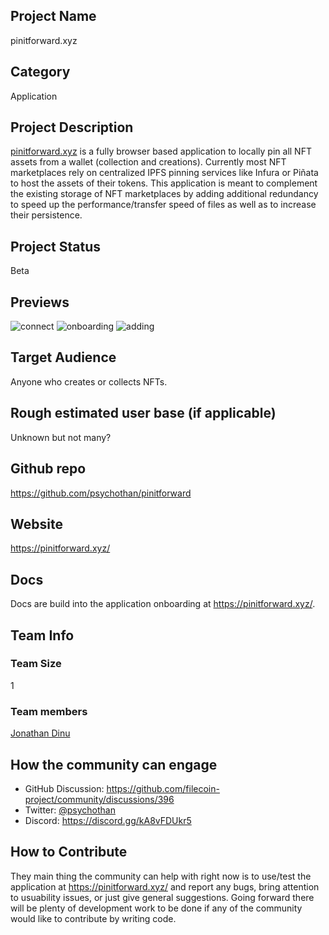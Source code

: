## Project Name

pinitforward.xyz

## Category 

Application

## Project Description
[pinitforward.xyz](https://pinitforward.xyz/) is a fully browser based application to locally pin all NFT assets from a wallet (collection and creations). Currently most NFT marketplaces rely on centralized IPFS pinning services like Infura or Piñata to host the assets of their tokens. This application is meant to complement the existing storage of NFT marketplaces by adding additional redundancy to speed up the performance/transfer speed of files as well as to increase their persistence.

## Project Status

Beta

## Previews

![connect](https://github.com/psychothan/pinitforward/raw/main/img/screenshots/connect.png)
![onboarding](https://github.com/psychothan/pinitforward/raw/main/img/screenshots/onboarding.png)
![adding](https://github.com/psychothan/pinitforward/raw/main/img/screenshots/adding.png)

## Target Audience

Anyone who creates or collects NFTs.

## Rough estimated user base (if applicable)

Unknown but not many?

## Github repo

https://github.com/psychothan/pinitforward

## Website

https://pinitforward.xyz/

## Docs

Docs are build into the application onboarding at https://pinitforward.xyz/.

## Team Info

### Team Size  

1

### Team members  

[Jonathan Dinu](https://jonathandinu.com/)

## How the community can engage

* GitHub Discussion: https://github.com/filecoin-project/community/discussions/396  
* Twitter: [@psychothan](https://twitter.com/psychothan)
* Discord: https://discord.gg/kA8vFDUkr5 

## How to Contribute

They main thing the community can help with right now is to use/test the application at https://pinitforward.xyz/ and report any bugs, bring attention to usuability issues, or just give general suggestions. Going forward there will be plenty of development work to be done if any of the community would like to contribute by writing code.

